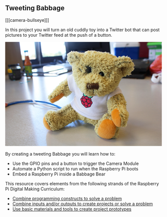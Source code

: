 ## Tweeting Babbage

[[[camera-bullseye]]]

In this project you will turn an old cuddly toy into a Twitter bot that can post pictures to your Twitter feed at the push of a button.

![babbage](images/tweeting-babbage.jpg)

By creating a tweeting Babbage you will learn how to:

- Use the GPIO pins and a button to trigger the Camera Module
- Automate a Python script to run when the Raspberry Pi boots
- Embed a Raspberry Pi inside a Babbage Bear

This resource covers elements from the following strands of the Raspberry Pi Digital Making Curriculum:

- [Combine programming constructs to solve a problem](https://www.raspberrypi.org/curriculum/programming/builder)
- [Combine inputs and/or outputs to create projects or solve a problem](https://www.raspberrypi.org/curriculum/physical-computing/builder)
- [Use basic materials and tools to create project prototypes](https://www.raspberrypi.org/curriculum/manufacture/creator)
